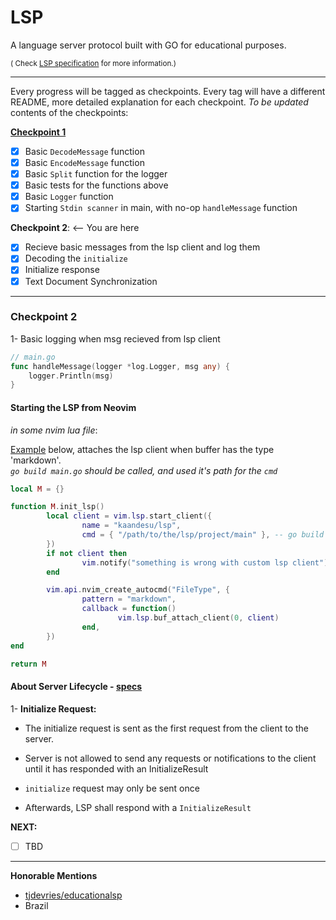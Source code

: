 # LSP

A language server protocol built with GO for educational purposes.

<small>
(
Check <a href="https://microsoft.github.io/language-server-protocol/specifications/lsp/3.17/specification/">LSP specification</a> for more information.)</small>

---

Every progress will be tagged as checkpoints. Every tag will have a different README, more detailed explanation for each checkpoint. _To be updated_ contents of the checkpoints:

**[Checkpoint 1](./CHECKPOINT1.md)**

- [x] Basic `DecodeMessage` function
- [x] Basic `EncodeMessage` function
- [x] Basic `Split` function for the logger
- [x] Basic tests for the functions above
- [x] Basic `Logger` function
- [x] Starting `Stdin scanner` in main, with no-op `handleMessage` function

**Checkpoint 2**: <-- You are here<br>

- [x] Recieve basic messages from the lsp client and log them
- [x] Decoding the `initialize`
- [x] Initialize response
- [x] Text Document Synchronization

---

### Checkpoint 2

1- Basic logging when msg recieved from lsp client

```go
// main.go
func handleMessage(logger *log.Logger, msg any) {
	logger.Println(msg)
}
```

#### Starting the LSP from Neovim

_in some nvim lua file_:

[Example](./appendix/lsp_first_message_cp2.lua) below, attaches the lsp client when buffer has the type 'markdown'. <br>
_`go build main.go` should be called, and used it's path for the `cmd`_

```lua
local M = {}

function M.init_lsp()
        local client = vim.lsp.start_client({
                name = "kaandesu/lsp",
                cmd = { "/path/to/the/lsp/project/main" }, -- go build main.go
        })
        if not client then
                vim.notify("something is wrong with custom lsp client")
        end

        vim.api.nvim_create_autocmd("FileType", {
                pattern = "markdown",
                callback = function()
                        vim.lsp.buf_attach_client(0, client)
                end,
        })
end

return M

```

#### About Server Lifecycle - [specs](https://microsoft.github.io/language-server-protocol/specifications/lsp/3.17/specification/#lifeCycleMessages)

1- **Initialize Request:** <br>

- The initialize request is sent as the first request from the client to the server.
- Server is not allowed to send any requests or notifications to the client until it has responded with an InitializeResult
- `initialize` request may only be sent once

- Afterwards, LSP shall respond with a `InitializeResult`

**NEXT:**

- [ ] TBD

---

**Honorable Mentions**

- [tjdevries/educationalsp](https://github.com/tjdevries/educationalsp)
- Brazil
